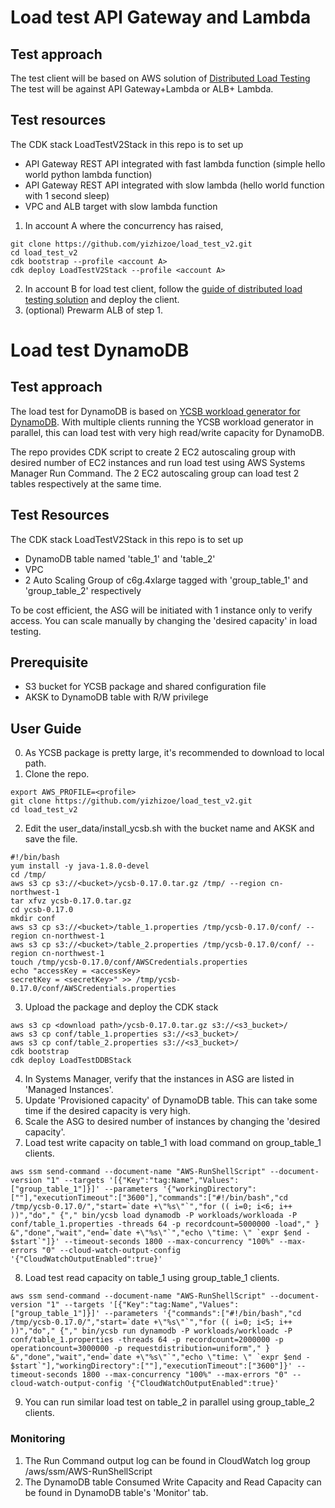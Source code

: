 # Load test API Gateway and Lambda
## Test approach
The test client will be based on AWS solution of [Distributed Load Testing](https://www.amazonaws.cn/en/solutions/distributed-load-testing/) 
The test will be against API Gateway+Lambda or ALB+ Lambda.
## Test resources
The CDK stack LoadTestV2Stack in this repo is to set up
- API Gateway REST API integrated with fast lambda function (simple hello world python lambda function)
- API Gateway REST API integrated with slow lambda (hello world function with 1 second sleep)
- VPC and ALB target with slow lambda function

1. In account A where the concurrency has raised,
```
git clone https://github.com/yizhizoe/load_test_v2.git
cd load_test_v2
cdk bootstrap --profile <account A>
cdk deploy LoadTestV2Stack --profile <account A>
```
2. In account B for load test client, follow the [guide of distributed load testing solution](https://s3.cn-north-1.amazonaws.com.cn/aws-dam-prod/china/Solutions/distributed_load_testing/distributed-load-testing-platform-deployment-guide.pdf) and deploy the client. 
3. (optional) Prewarm ALB of step 1.

# Load test DynamoDB
## Test approach
The load test for DynamoDB is based on [YCSB workload generator for DynamoDB](https://github.com/brianfrankcooper/YCSB/tree/master/dynamodb). With multiple clients running the YCSB workload generator in parallel, this can load test with very high read/write capacity for DynamoDB. 

The repo provides CDK script to create 2 EC2 autoscaling group with desired number of EC2 instances and run load test using AWS Systems Manager Run Command. The 2 EC2 autoscaling group can load test 2 tables respectively at the same time.

## Test Resources

The CDK stack LoadTestV2Stack in this repo is to set up
- DynamoDB table named 'table_1' and 'table_2'
- VPC
- 2 Auto Scaling Group of c6g.4xlarge tagged with 'group_table_1' and 'group_table_2' respectively

To be cost efficient, the ASG will be initiated with 1 instance only to verify access. You can scale manually by changing the 'desired capacity' in load testing. 


## Prerequisite
 - S3 bucket for YCSB package and shared configuration file
 - AKSK to DynamoDB table with R/W privilege

## User Guide
0. As YCSB package is pretty large, it's recommended to download to local path.
1. Clone the repo.
```
export AWS_PROFILE=<profile>
git clone https://github.com/yizhizoe/load_test_v2.git
cd load_test_v2
```
2. Edit the user_data/install_ycsb.sh with the bucket name and AKSK and save the file.
```
#!/bin/bash
yum install -y java-1.8.0-devel
cd /tmp/
aws s3 cp s3://<bucket>/ycsb-0.17.0.tar.gz /tmp/ --region cn-northwest-1
tar xfvz ycsb-0.17.0.tar.gz
cd ycsb-0.17.0
mkdir conf
aws s3 cp s3://<bucket>/table_1.properties /tmp/ycsb-0.17.0/conf/ --region cn-northwest-1
aws s3 cp s3://<bucket>/table_2.properties /tmp/ycsb-0.17.0/conf/ --region cn-northwest-1
touch /tmp/ycsb-0.17.0/conf/AWSCredentials.properties
echo "accessKey = <accessKey>
secretKey = <secretKey>" >> /tmp/ycsb-0.17.0/conf/AWSCredentials.properties
```
3. Upload the package and deploy the CDK stack
```
aws s3 cp <download path>/ycsb-0.17.0.tar.gz s3://<s3_bucket>/ 
aws s3 cp conf/table_1.properties s3://<s3_bucket>/ 
aws s3 cp conf/table_2.properties s3://<s3_bucket>/ 
cdk bootstrap 
cdk deploy LoadTestDDBStack 
```
4. In Systems Manager, verify that the instances in ASG are listed in 'Managed Instances'.
5. Update 'Provisioned capacity' of DynamoDB table. This can take some time if the desired capacity is very high.
6. Scale the ASG to desired number of instances by changing the 'desired capacity'.
7. Load test write capacity on table_1 with load command on group_table_1 clients.

```
aws ssm send-command --document-name "AWS-RunShellScript" --document-version "1" --targets '[{"Key":"tag:Name","Values":["group_table_1"]}]' --parameters '{"workingDirectory":[""],"executionTimeout":["3600"],"commands":["#!/bin/bash","cd /tmp/ycsb-0.17.0/","start=`date +\"%s\"`","for (( i=0; i<6; i++ ))","do"," {"," bin/ycsb load dynamodb -P workloads/workloada -P conf/table_1.properties -threads 64 -p recordcount=5000000 -load"," } &","done","wait","end=`date +\"%s\"`","echo \"time: \" `expr $end - $start`"]}' --timeout-seconds 1800 --max-concurrency "100%" --max-errors "0" --cloud-watch-output-config '{"CloudWatchOutputEnabled":true}'
```
8. Load test read capacity on table_1 using group_table_1 clients.
```
aws ssm send-command --document-name "AWS-RunShellScript" --document-version "1" --targets '[{"Key":"tag:Name","Values":["group_table_1"]}]' --parameters '{"commands":["#!/bin/bash","cd /tmp/ycsb-0.17.0/","start=`date +\"%s\"`","for (( i=0; i<5; i++ ))","do"," {"," bin/ycsb run dynamodb -P workloads/workloadc -P conf/table_1.properties -threads 64 -p recordcount=2000000 -p operationcount=3000000 -p requestdistribution=uniform"," } &","done","wait","end=`date +\"%s\"`","echo \"time: \" `expr $end - $start`"],"workingDirectory":[""],"executionTimeout":["3600"]}' --timeout-seconds 1800 --max-concurrency "100%" --max-errors "0" --cloud-watch-output-config '{"CloudWatchOutputEnabled":true}'
```
9. You can run similar load test on table_2 in parallel using group_table_2 clients.

### Monitoring
1. The Run Command output log can be found in CloudWatch log group /aws/ssm/AWS-RunShellScript
2. The DynamoDB table Consumed Write Capacity and Read Capacity can be found in DynamoDB table's 'Monitor' tab.